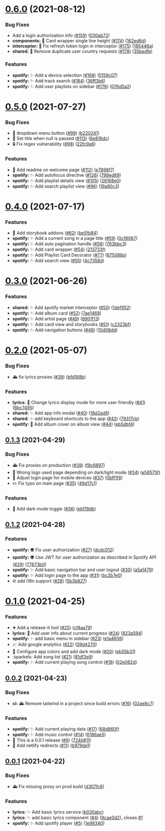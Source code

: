 # [0.6.0](https://github.com/ArturBa/spotify-karaoke/compare/v0.5.0...v0.6.0) (2021-08-12)

### Bug Fixes

- Add a login authorization info ([#159](https://github.com/ArturBa/spotify-karaoke/issues/159)) ([030ab72](https://github.com/ArturBa/spotify-karaoke/commit/030ab72dbbce6af59584dcd13d5d6125ae09538d))
- **components:** :lipstick: Card wrapper single line height ([#174](https://github.com/ArturBa/spotify-karaoke/issues/174)) ([162ed6d](https://github.com/ArturBa/spotify-karaoke/commit/162ed6da53486e97881a65435874eb9046498c04))
- **interceptor:** :bug: Fix refresh token login in interceptor ([#175](https://github.com/ArturBa/spotify-karaoke/issues/175)) ([185446a](https://github.com/ArturBa/spotify-karaoke/commit/185446ac8166ec3a1f405fdbd1ce16be1b96d725))
- **shared:** :bug: Remove duplicate user country requests ([#178](https://github.com/ArturBa/spotify-karaoke/issues/178)) ([35bedfe](https://github.com/ArturBa/spotify-karaoke/commit/35bedfef8705eef9ac61447d41a0db141a581916))

### Features

- **spotify:** :sparkles: Add a device selection ([#168](https://github.com/ArturBa/spotify-karaoke/issues/168)) ([5159c07](https://github.com/ArturBa/spotify-karaoke/commit/5159c078c95195dcbac76244e16935e54ebf347f))
- **spotify:** :sparkles: Add track search ([#184](https://github.com/ArturBa/spotify-karaoke/issues/184)) ([36ff3b6](https://github.com/ArturBa/spotify-karaoke/commit/36ff3b6a5884182853c993c3abc0398085f15277))
- **spotify:** :sparkles: Add user playlists on sidebar ([#176](https://github.com/ArturBa/spotify-karaoke/issues/176)) ([076d5a2](https://github.com/ArturBa/spotify-karaoke/commit/076d5a2e870efeeb3b9dad47b49439c186afd443))

# [0.5.0](https://github.com/ArturBa/spotify-karaoke/compare/v0.4.0...v0.5.0) (2021-07-27)

### Bug Fixes

- :bug: dropdown menu button ([#99](https://github.com/ArturBa/spotify-karaoke/issues/99)) ([b220241](https://github.com/ArturBa/spotify-karaoke/commit/b220241009da94a51fbed27d50513fec61a371ad))
- :bug: Set title when null is passed ([#113](https://github.com/ArturBa/spotify-karaoke/issues/113)) ([6e816dc](https://github.com/ArturBa/spotify-karaoke/commit/6e816dc76fb09cd2c04957490f0bdaeb37a4de92))
- :lock: Fix regex vulnerability ([#98](https://github.com/ArturBa/spotify-karaoke/issues/98)) ([22fc9a6](https://github.com/ArturBa/spotify-karaoke/commit/22fc9a68d548c553a26ae3a4db6ad7365d2a6814))

### Features

- :memo: Add readme on welcome page ([#112](https://github.com/ArturBa/spotify-karaoke/issues/112)) ([e7898f7](https://github.com/ArturBa/spotify-karaoke/commit/e7898f7b33f68cc9d06a3d9fb42ceab008de911d))
- **spotify:** :sparkles: Add autofocus directive ([#126](https://github.com/ArturBa/spotify-karaoke/issues/126)) ([798ed89](https://github.com/ArturBa/spotify-karaoke/commit/798ed89e57137f4dcc0935eb6e63adb2f7fa58f6))
- **spotify:** :sparkles: Add playlist details view ([#105](https://github.com/ArturBa/spotify-karaoke/issues/105)) ([26168e0](https://github.com/ArturBa/spotify-karaoke/commit/26168e03ace5e55f8103012bdaa870bbaa1a1d72))
- **spotify:** :sparkles: Add search playlist view ([#96](https://github.com/ArturBa/spotify-karaoke/issues/96)) ([19a80c3](https://github.com/ArturBa/spotify-karaoke/commit/19a80c317c41e0ef5131df67f074bc34be9a9eef))

# [0.4.0](https://github.com/ArturBa/spotify-karaoke/compare/v0.3.0...v0.4.0) (2021-07-17)

### Features

- :art: Add storybook addons ([#62](https://github.com/ArturBa/spotify-karaoke/issues/62)) ([be5fb84](https://github.com/ArturBa/spotify-karaoke/commit/be5fb84a8460de5f896bce8d29e7ca291a8f0339))
- **spotify:** :sparkles: Add a current song in a page title ([#59](https://github.com/ArturBa/spotify-karaoke/issues/59)) ([0c19067](https://github.com/ArturBa/spotify-karaoke/commit/0c1906701c216a322c032b45f0a468700dd36a9b))
- **spotify:** :sparkles: Add auto pagination handle ([#56](https://github.com/ArturBa/spotify-karaoke/issues/56)) ([763bbc3](https://github.com/ArturBa/spotify-karaoke/commit/763bbc3159717824748936bba625992216c711a6))
- **spotify:** :sparkles: Add card wrapper ([#54](https://github.com/ArturBa/spotify-karaoke/issues/54)) ([213733f](https://github.com/ArturBa/spotify-karaoke/commit/213733f9a3e4e58088dac3e23c77a2e8539c3653))
- **spotify:** :sparkles: Add Playlist Card Decorator ([#77](https://github.com/ArturBa/spotify-karaoke/issues/77)) ([675088a](https://github.com/ArturBa/spotify-karaoke/commit/675088ab32f9c288905f05dd863269456cd166eb))
- **spotify:** :sparkles: Add search view ([#55](https://github.com/ArturBa/spotify-karaoke/issues/55)) ([4c7358d](https://github.com/ArturBa/spotify-karaoke/commit/4c7358d7f8cdca8b78f4c31afb29d43ec4ac1a58))

# [0.3.0](https://github.com/ArturBa/spotify/compare/v0.2.0...v0.3.0) (2021-06-26)

### Features

- **shared:** :sparkles: Add spotify market interceptor ([#50](https://github.com/ArturBa/spotify/issues/50)) ([1def952](https://github.com/ArturBa/spotify/commit/1def952974661a25b88dbb2df4bd229e5d1f0a6b))
- **spotify:** :sparkles: Add album card ([#52](https://github.com/ArturBa/spotify/issues/52)) ([7ae1468](https://github.com/ArturBa/spotify/commit/7ae1468e1034eb6fc47fb43db910f0e4d3a51a83))
- **spotify:** :sparkles: Add artist page ([#49](https://github.com/ArturBa/spotify/issues/49)) ([8901f13](https://github.com/ArturBa/spotify/commit/8901f139b9e953e913b55025abb2176054fad644))
- **spotify:** :sparkles: Add card view and storybooks ([#51](https://github.com/ArturBa/spotify/issues/51)) ([c2323bf](https://github.com/ArturBa/spotify/commit/c2323bf4fcd01a792822ead0a0919590675ac11b))
- **spotify:** :sparkles: Add navigation buttons ([#48](https://github.com/ArturBa/spotify/issues/48)) ([10d08dd](https://github.com/ArturBa/spotify/commit/10d08ddabe0a3eb0aaa5bcb76d05483210ed339f))

# [0.2.0](https://github.com/ArturBa/spotify/compare/v0.1.3...v0.2.0) (2021-05-07)

### Bug Fixes

- :ambulance: fix lyrics proxies ([#39](https://github.com/ArturBa/spotify/issues/39)) ([bfd168b](https://github.com/ArturBa/spotify/commit/bfd168bc0fb4db418364c51a0ed272df744bcf75))

### Features

- **lyrics:** :lipstick: Change lyrics display mode for more user friendly ([#41](https://github.com/ArturBa/spotify/issues/41)) ([6bc7495](https://github.com/ArturBa/spotify/commit/6bc74959f5782735fa18de45a28968fbc714467a))
- **shared:** :sparkles: Add app info modal ([#40](https://github.com/ArturBa/spotify/issues/40)) ([18d2ad6](https://github.com/ArturBa/spotify/commit/18d2ad6dca05310e15fac5a07a6458c6f4b7b3cc))
- **shared:** :sparkles: add keyboard shortcuts to the app ([#42](https://github.com/ArturBa/spotify/issues/42)) ([79317cb](https://github.com/ArturBa/spotify/commit/79317cba7b05290158b2485af92acf210ac49460))
- **spotify:** :lipstick: Add album cover on album view ([#44](https://github.com/ArturBa/spotify/issues/44)) ([eb5dbf4](https://github.com/ArturBa/spotify/commit/eb5dbf448aef9dfc362d16a3d63c67e1a9a266b3))

## [0.1.3](https://github.com/ArturBa/spotify/compare/v0.1.2...v0.1.3) (2021-04-29)

### Bug Fixes

- :ambulance: Fix proxies on production ([#38](https://github.com/ArturBa/spotify/issues/38)) ([f9c6897](https://github.com/ArturBa/spotify/commit/f9c6897fad41776082503c4db457dad9a232c62f))
- :bug: Wrong logo used page depending on dark/light mode ([#34](https://github.com/ArturBa/spotify/issues/34)) ([e58575f](https://github.com/ArturBa/spotify/commit/e58575f3f50f8c88114a616d02e5e8cffe3f921a))
- :lipstick: Adjust login page for mobile devices ([#37](https://github.com/ArturBa/spotify/issues/37)) ([0bff1f8](https://github.com/ArturBa/spotify/commit/0bff1f8270e168bb2ddae020ade841be46d7a7b9))
- :pencil2: Fix typo on main page ([#35](https://github.com/ArturBa/spotify/issues/35)) ([49d17c1](https://github.com/ArturBa/spotify/commit/49d17c1a9ace7fc9851a965c896cebc83861734c))

### Features

- :lipstick: Add dark mode toggle ([#36](https://github.com/ArturBa/spotify/issues/36)) ([eb119db](https://github.com/ArturBa/spotify/commit/eb119db4b22685d48f9cbdc7bf9b3a347633ba89))

## [0.1.2](https://github.com/ArturBa/spotify/compare/v0.1.0...v0.1.2) (2021-04-28)

### Features

- **spotify:** :alien: Fix user authorization ([#27](https://github.com/ArturBa/spotify/issues/27)) ([dcdc012](https://github.com/ArturBa/spotify/commit/dcdc0125b4cff9a736024298db76489f9e1e0f90))
- **spotify:** :alien: Use JWT for user authorization as described in Spotify API ([#29](https://github.com/ArturBa/spotify/issues/29)) ([77673b0](https://github.com/ArturBa/spotify/commit/77673b0d06e664556b5ed1b5442bc8f66c137f53))
- **spotify:** :sparkles: Add basic navigation bar and user logout ([#30](https://github.com/ArturBa/spotify/issues/30)) ([a5a1479](https://github.com/ArturBa/spotify/commit/a5a14794d733ea3dbb8894ab8c5aa43f9749eb60))
- **spotify:** :sparkles: Add login page to the app ([#31](https://github.com/ArturBa/spotify/issues/31)) ([bc2b7e0](https://github.com/ArturBa/spotify/commit/bc2b7e0503a29b884a0637d7476f630e3af49c3a))
- :globe_with_meridians: add i18n support ([#28](https://github.com/ArturBa/spotify/issues/28)) ([5b3b827](https://github.com/ArturBa/spotify/commit/5b3b8272be115400703797446bdfa3598e05342c))

# [0.1.0](https://github.com/ArturBa/spotify/compare/v0.0.2...v0.1.0) (2021-04-25)

### Features

- :heavy_plus_sign: Add a release-it tool ([#25](https://github.com/ArturBa/spotify/issues/25)) ([cf4aa79](https://github.com/ArturBa/spotify/commit/cf4aa79c46e7eb445db1dbe7b448dae47e52b978))
- **lyrics:** :lipstick: Add user info about current progress ([#24](https://github.com/ArturBa/spotify/issues/24)) ([823a594](https://github.com/ArturBa/spotify/commit/823a594a6282f4127e54aabcddc5c57c31ac96ad))
- **spotify:** :sparkles: add basic menu in sidebar ([#23](https://github.com/ArturBa/spotify/issues/23)) ([e1a4606](https://github.com/ArturBa/spotify/commit/e1a4606db5942038ee32bd7304126f1d369be734))
- :chart_with_upwards_trend: Add google analytics ([#22](https://github.com/ArturBa/spotify/issues/22)) ([09d4270](https://github.com/ArturBa/spotify/commit/09d4270474f7170b5e32b507648e707dce96bc6e))
- :lipstick: Configure app colors and add dark mode ([#20](https://github.com/ArturBa/spotify/issues/20)) ([eb55b31](https://github.com/ArturBa/spotify/commit/eb55b312a65568c3ddfe8f2bb3e102368e65638e))
- :sparkels: Add song list ([#21](https://github.com/ArturBa/spotify/issues/21)) ([81df3e9](https://github.com/ArturBa/spotify/commit/81df3e9bc82cfb9479e0322499ba3d0b6f2c15b1))
- **spotify:** :sparkles: Add current playing song control ([#18](https://github.com/ArturBa/spotify/issues/18)) ([02e062d](https://github.com/ArturBa/spotify/commit/02e062d41e6352cf6c398933cc63ec2620147709))

## [0.0.2](https://github.com/ArturBa/spotify/compare/v0.0.2...v0.1.0) (2021-04-23)

### Bug Fixes

- **ci:** :ambulance: Remove tailwind in a project since build errors ([#16](https://github.com/ArturBa/spotify/issues/16)) ([02ae8c7](https://github.com/ArturBa/spotify/commit/02ae8c772b60043809637477cf7b40730507b116))

### Features

- **spotify:** :sparkles: Add current playing data ([#17](https://github.com/ArturBa/spotify/issues/17)) ([68d860f](https://github.com/ArturBa/spotify/commit/68d860f1427600b2ae65e98f5904761f32548058))
- **spotify:** :sparkles: Add music control ([#14](https://github.com/ArturBa/spotify/issues/14)) ([6186ae5](https://github.com/ArturBa/spotify/commit/6186ae56211661d8e348463a6d86a77d556ab6f8))
- :bookmark: This is a 0.0.1 release ([#9](https://github.com/ArturBa/spotify/issues/9)) ([724b811](https://github.com/ArturBa/spotify/commit/724b81175c495281d456b6b8fb9d0d59461dc651))
- :rocket: Add netlify redirects ([#11](https://github.com/ArturBa/spotify/issues/11)) ([b979de1](https://github.com/ArturBa/spotify/commit/b979de19698457ed2b297ebbcfda849093a279b6))

## [0.0.1](https://github.com/ArturBa/spotify/compare/v0.0.2...v0.1.0) (2021-04-22)

### Bug Fixes

- :ambulance: Fix missing proxy on prod build ([d307fc6](https://github.com/ArturBa/spotify/commit/d307fc617f70cdec0d17a0373e08746686547d42))

### Features

- **lyrics:** :sparkles: Add basic lyrics service ([b030abc](https://github.com/ArturBa/spotify/commit/b030abcca9bc84874af7d69e2ce9279e8d67d349))
- **lyrics:** ✨ add basic lyrics component ([#4](https://github.com/ArturBa/spotify/issues/4)) ([9cae0d2](https://github.com/ArturBa/spotify/commit/9cae0d2d4c368c6685d5c4e34df4dc405fba053c)), closes [#1](https://github.com/ArturBa/spotify/issues/1)
- **spotify:** :sparkles: Add spotify player ([#5](https://github.com/ArturBa/spotify/issues/5)) ([1e98340](https://github.com/ArturBa/spotify/commit/1e98340c2d9416e11277dff2d4c9edee7da803db))
